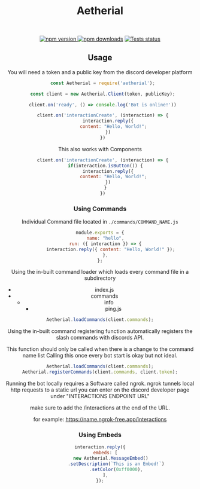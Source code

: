 
<div align="center">
    <br />
    <h1> Aetherial </h1>
    <br />
    <p>
      <a href="https://npmjs.com/package/aetherial"> <img src="https://img.shields.io/npm/v/aetherial.svg?maxAge=3600" alt="npm version" /> </a>
      <a href="https://www.npmjs.com/package/aetherial"><img src="https://img.shields.io/npm/dt/aetherial.svg?maxAge=3600" alt="npm downloads" /></a>
      <a href="https://github.com/pyxelcodes/aetherial/actions"><img src="https://github.com/Pyxelcodes/aetherial/actions/workflows/eslint.yml/badge.svg" alt="Tests status" /></a>
    </p>

## Usage

You will need a token and a public key from the discord developer platform

```js
  const Aetherial = require('aetherial');

  const client = new Aetherial.Client(token, publicKey);

  client.on('ready', () => console.log('Bot is online!'))

  client.on('interactionCreate', (interaction) => {
      interaction.reply({
          content: "Hello, World!";
      })
  })
```

This also works with Components

```js
  client.on('interactionCreate', (interaction) => {
    if(interaction.isButton()) {
      interaction.reply({
          content: "Hello, World!";
      })
    }
  })
```

### Using Commands

Individual Command file located in `./commands/COMMAND_NAME.js`

```js
module.exports = {
    name: "hello",
    run: ({ interaction }) => {
        interaction.reply({ content: "Hello, World!" });
    },
};
```

Using the in-built command loader which loads every command file in a subdirectory

-   index.js
-   commands
    -   info
        -   ping.js

```js
Aetherial.loadCommands(client.commands);
```

Using the in-built command registering function automatically registers the slash commands with discords API.

This function should only be called when there is a change to the command name list
Calling this once every bot start is okay but not ideal.

```js
Aetherial.loadCommands(client.commands);
Aetherial.registerCommands(client.commands, client.token);
```

Running the bot locally requires a Software called ngrok.
ngrok tunnels local http requests to a static url you can enter on the discord developer page under "INTERACTIONS ENDPOINT URL"

make sure to add the /interactions at the end of the URL.

for example: https://name.ngrok-free.app/interactions

### Using Embeds

```js
interaction.reply({
    embeds: [
        new Aetherial.MessageEmbed()
            .setDescription(`This is an Embed!`)
            .setColor(0xff0000),
    ],
});
```
